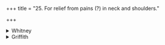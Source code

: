 +++
title = "25. For relief from pains (?) in neck and shoulders."

+++

<details><summary>Whitney</summary>

### Comment
Found also in Pāipp. xix. Used in Kāuś. (30. 14) in a healing rite against gaṇḍamālās, with kindling fifty-five paraśu (comm., -śū) leaves by chips.


### Translations
Translated: Kuhn, KZ. xiii. 130 (with Germanic parallels); Florenz, 280 or 32; Griffith, i. 258; Bloomfield, 19, 472 (cf. AJP. xi. 323).
</details>

<details><summary>Griffith</summary>

A charm to remove pustules or scrofulous swellings (apachitas)
</details>
